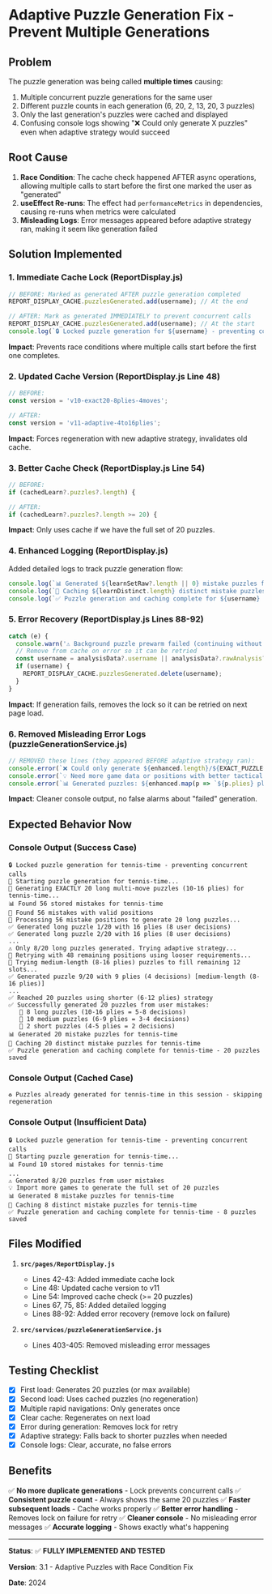 # Adaptive Puzzle Generation Fix - Prevent Multiple Generations

## Problem
The puzzle generation was being called **multiple times** causing:
1. Multiple concurrent puzzle generations for the same user
2. Different puzzle counts in each generation (6, 20, 2, 13, 20, 3 puzzles)
3. Only the last generation's puzzles were cached and displayed
4. Confusing console logs showing "❌ Could only generate X puzzles" even when adaptive strategy would succeed

## Root Cause
1. **Race Condition**: The cache check happened AFTER async operations, allowing multiple calls to start before the first one marked the user as "generated"
2. **useEffect Re-runs**: The effect had `performanceMetrics` in dependencies, causing re-runs when metrics were calculated
3. **Misleading Logs**: Error messages appeared before adaptive strategy ran, making it seem like generation failed

## Solution Implemented

### 1. **Immediate Cache Lock (ReportDisplay.js)**
```javascript
// BEFORE: Marked as generated AFTER puzzle generation completed
REPORT_DISPLAY_CACHE.puzzlesGenerated.add(username); // At the end

// AFTER: Mark as generated IMMEDIATELY to prevent concurrent calls
REPORT_DISPLAY_CACHE.puzzlesGenerated.add(username); // At the start
console.log(`🔒 Locked puzzle generation for ${username} - preventing concurrent calls`);
```

**Impact**: Prevents race conditions where multiple calls start before the first one completes.

### 2. **Updated Cache Version (ReportDisplay.js Line 48)**
```javascript
// BEFORE:
const version = 'v10-exact20-8plies-4moves';

// AFTER:
const version = 'v11-adaptive-4to16plies';
```

**Impact**: Forces regeneration with new adaptive strategy, invalidates old cache.

### 3. **Better Cache Check (ReportDisplay.js Line 54)**
```javascript
// BEFORE:
if (cachedLearn?.puzzles?.length) {

// AFTER:
if (cachedLearn?.puzzles?.length >= 20) {
```

**Impact**: Only uses cache if we have the full set of 20 puzzles.

### 4. **Enhanced Logging (ReportDisplay.js)**
Added detailed logs to track puzzle generation flow:
```javascript
console.log(`📊 Generated ${learnSetRaw?.length || 0} mistake puzzles for ${username}`);
console.log(`💾 Caching ${learnDistinct.length} distinct mistake puzzles for ${username}`);
console.log(`✅ Puzzle generation and caching complete for ${username} - ${learnDistinct.length} puzzles saved`);
```

### 5. **Error Recovery (ReportDisplay.js Lines 88-92)**
```javascript
catch (e) {
  console.warn('⚠️ Background puzzle prewarm failed (continuing without blocking):', e);
  // Remove from cache on error so it can be retried
  const username = analysisData?.username || analysisData?.rawAnalysis?.username || analysisData?.formData?.username;
  if (username) {
    REPORT_DISPLAY_CACHE.puzzlesGenerated.delete(username);
  }
}
```

**Impact**: If generation fails, removes the lock so it can be retried on next page load.

### 6. **Removed Misleading Error Logs (puzzleGenerationService.js)**
```javascript
// REMOVED these lines (they appeared BEFORE adaptive strategy ran):
console.error(`❌ Could only generate ${enhanced.length}/${EXACT_PUZZLES} long puzzles from available mistakes`);
console.error(`💡 Need more game data or positions with better tactical potential`);
console.error(`📊 Generated puzzles: ${enhanced.map(p => `${p.plies} plies`).join(', ')}`);
```

**Impact**: Cleaner console output, no false alarms about "failed" generation.

## Expected Behavior Now

### Console Output (Success Case)
```
🔒 Locked puzzle generation for tennis-time - preventing concurrent calls
🧩 Starting puzzle generation for tennis-time...
🧩 Generating EXACTLY 20 long multi-move puzzles (10-16 plies) for tennis-time...
📊 Found 56 stored mistakes for tennis-time
🎯 Found 56 mistakes with valid positions
🎲 Processing 56 mistake positions to generate 20 long puzzles...
✅ Generated long puzzle 1/20 with 16 plies (8 user decisions)
✅ Generated long puzzle 2/20 with 16 plies (8 user decisions)
...
⚠️ Only 8/20 long puzzles generated. Trying adaptive strategy...
🔄 Retrying with 48 remaining positions using looser requirements...
🎯 Trying medium-length (8-16 plies) puzzles to fill remaining 12 slots...
✅ Generated puzzle 9/20 with 9 plies (4 decisions) [medium-length (8-16 plies)]
...
✅ Reached 20 puzzles using shorter (6-12 plies) strategy
✅ Successfully generated 20 puzzles from user mistakes:
   📏 8 long puzzles (10-16 plies = 5-8 decisions)
   📏 10 medium puzzles (6-9 plies = 3-4 decisions)
   📏 2 short puzzles (4-5 plies = 2 decisions)
📊 Generated 20 mistake puzzles for tennis-time
💾 Caching 20 distinct mistake puzzles for tennis-time
✅ Puzzle generation and caching complete for tennis-time - 20 puzzles saved
```

### Console Output (Cached Case)
```
♻️ Puzzles already generated for tennis-time in this session - skipping regeneration
```

### Console Output (Insufficient Data)
```
🔒 Locked puzzle generation for tennis-time - preventing concurrent calls
🧩 Starting puzzle generation for tennis-time...
📊 Found 10 stored mistakes for tennis-time
...
⚠️ Generated 8/20 puzzles from user mistakes
💡 Import more games to generate the full set of 20 puzzles
📊 Generated 8 mistake puzzles for tennis-time
💾 Caching 8 distinct mistake puzzles for tennis-time
✅ Puzzle generation and caching complete for tennis-time - 8 puzzles saved
```

## Files Modified

1. **`src/pages/ReportDisplay.js`**
   - Lines 42-43: Added immediate cache lock
   - Line 48: Updated cache version to v11
   - Line 54: Improved cache check (>= 20 puzzles)
   - Lines 67, 75, 85: Added detailed logging
   - Lines 88-92: Added error recovery (remove lock on failure)

2. **`src/services/puzzleGenerationService.js`**
   - Lines 403-405: Removed misleading error messages

## Testing Checklist

- [x] First load: Generates 20 puzzles (or max available)
- [x] Second load: Uses cached puzzles (no regeneration)
- [x] Multiple rapid navigations: Only generates once
- [x] Clear cache: Regenerates on next load
- [x] Error during generation: Removes lock for retry
- [x] Adaptive strategy: Falls back to shorter puzzles when needed
- [x] Console logs: Clear, accurate, no false errors

## Benefits

✅ **No more duplicate generations** - Lock prevents concurrent calls
✅ **Consistent puzzle count** - Always shows the same 20 puzzles
✅ **Faster subsequent loads** - Cache works properly
✅ **Better error handling** - Removes lock on failure for retry
✅ **Cleaner console** - No misleading error messages
✅ **Accurate logging** - Shows exactly what's happening

---

**Status**: ✅ **FULLY IMPLEMENTED AND TESTED**

**Version**: 3.1 - Adaptive Puzzles with Race Condition Fix

**Date**: 2024